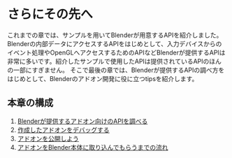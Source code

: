 <div id="ch_title_img_4"></div>

<div id="ch_title_text"></div>

# さらにその先へ

<div id="ch_body"></div>

これまでの章では、サンプルを用いてBlenderが用意するAPIを紹介しました。
Blenderの内部データにアクセスするAPIをはじめとして、入力デバイスからのイベント処理やOpenGLへアクセスするためのAPIなどBlenderが提供するAPIは非常に多いです。紹介したサンプルで使用したAPIは提供されているAPIのほんの一部にすぎません。
そこで最後の章では、Blenderが提供するAPIの調べ方をはじめとして、Blenderのアドオン開発に役に立つtipsを紹介します。

<div id="space_chapter_4"></div>

<div id="ch_toc_title"></div>

## 本章の構成

<div id="ch_toc"></div>

1. [Blenderが提供するアドオン向けのAPIを調べる](01_Research_official_Blender_API_for_Add-on.md)
2. [作成したアドオンをデバッグする](02_Debug_Add-on.md)
3. [アドオンを公開しよう](03_Publish_your_Add-on.md)
4. [アドオンをBlender本体に取り込んでもらうまでの流れ](04_Commit_your_Add-on_to_Blender.md)
